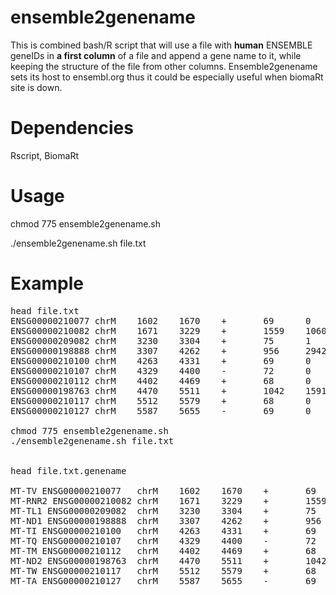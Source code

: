 # ensemble2genename

This is combined bash/R script that will use a file with **human** ENSEMBLE geneIDs in **a first column** of a file and append a gene name to it, while keeping the structure of the file from  other columns. Ensemble2genename sets its host to ensembl.org thus it could be especially useful when biomaRt site is down.


# Dependencies
Rscript, BiomaRt

# Usage
chmod 775 ensemble2genename.sh

./ensemble2genename.sh file.txt

# Example

<pre>
head file.txt
ENSG00000210077 chrM    1602    1670    +       69      0
ENSG00000210082 chrM    1671    3229    +       1559    106043
ENSG00000209082 chrM    3230    3304    +       75      1
ENSG00000198888 chrM    3307    4262    +       956     29426
ENSG00000210100 chrM    4263    4331    +       69      0
ENSG00000210107 chrM    4329    4400    -       72      0
ENSG00000210112 chrM    4402    4469    +       68      0
ENSG00000198763 chrM    4470    5511    +       1042    15914
ENSG00000210117 chrM    5512    5579    +       68      0
ENSG00000210127 chrM    5587    5655    -       69      0

chmod 775 ensemble2genename.sh
./ensemble2genename.sh file.txt


head file.txt.genename

MT-TV ENSG00000210077   chrM    1602    1670    +       69      0
MT-RNR2 ENSG00000210082 chrM    1671    3229    +       1559    106043
MT-TL1 ENSG00000209082  chrM    3230    3304    +       75      1
MT-ND1 ENSG00000198888  chrM    3307    4262    +       956     29426
MT-TI ENSG00000210100   chrM    4263    4331    +       69      0
MT-TQ ENSG00000210107   chrM    4329    4400    -       72      0
MT-TM ENSG00000210112   chrM    4402    4469    +       68      0
MT-ND2 ENSG00000198763  chrM    4470    5511    +       1042    15914
MT-TW ENSG00000210117   chrM    5512    5579    +       68      0
MT-TA ENSG00000210127   chrM    5587    5655    -       69      0


